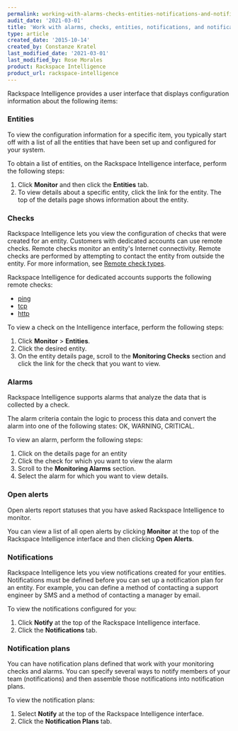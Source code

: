 ```yaml
---
permalink: working-with-alarms-checks-entities-notifications-and-notification-plans-in-rackspace/
audit_date: '2021-03-01'
title: 'Work with alarms, checks, entities, notifications, and notification plans in Rackspace Intelligence for dedicated accounts'
type: article
created_date: '2015-10-14'
created_by: Constanze Kratel
last_modified_date: '2021-03-01'
last_modified_by: Rose Morales
product: Rackspace Intelligence
product_url: rackspace-intelligence
---
```


Rackspace Intelligence provides a user interface that displays configuration
information about the following items:

### Entities

To view the configuration information for a specific item, you typically start
off with a list of all the entities that have been set up and configured for
your system.

To obtain a list of entities, on the Rackspace Intelligence interface, perform
the following steps:

1. Click **Monitor** and then click the **Entities** tab.
2. To view details about a specific entity, click the link for the entity. The
    top of the details page shows information about the  entity.

### Checks

Rackspace Intelligence lets you view the configuration of checks that were
created for an entity. Customers with dedicated accounts can use remote checks.
Remote checks monitor an entity's Internet connectivity. Remote checks are
performed by attempting to contact the entity from outside the entity. For more
information, see 
[Remote check types](https://docs.rackspace.com/docs/cloud-monitoring/v1/developer-guide/#remote-check-type-ref).

Rackspace Intelligence for dedicated accounts supports the following remote
checks:

- [ping](https://docs.rackspace.com/docs/rackspace-monitoring/v1/tech-ref-info/check-type-reference/#remote-ping)
- [tcp](https://docs.rackspace.com/docs/rackspace-monitoring/v1/tech-ref-info/check-type-reference/#remote-tcp)
- [http](https://docs.rackspace.com/docs/rackspace-monitoring/v1/tech-ref-info/check-type-reference/#remote-http)

To view a check on the Intelligence interface, perform the following steps:

1. Click **Monitor** > **Entities**.
2. Click the desired entity.
3. On the entity details page, scroll to the **Monitoring Checks** section and
    click the link for the check that you want to view.

### Alarms

Rackspace Intelligence supports alarms that analyze the data that is collected
by a check.

The alarm criteria contain the logic to process this data and convert the alarm
into one of the following states: OK, WARNING, CRITICAL.

To view an alarm, perform the following steps:

1. Click on the details page for an entity
2. Click the check for which you want
    to view the alarm
3. Scroll to the **Monitoring Alarms** section.
4. Select the alarm for which you
    want to view details.

### Open alerts

Open alerts report statuses that you have asked Rackspace Intelligence to
monitor.

You can view a list of all open alerts by clicking **Monitor** at the top of the
Rackspace Intelligence interface and then clicking **Open Alerts**.

### Notifications

Rackspace Intelligence lets you view notifications created for your entities.
Notifications must be defined before you can set up a notification plan for an
entity. For example, you can define a method of contacting a support engineer by
SMS and a method of contacting a manager by email.

To view the notifications configured for you:

1. Click **Notify** at the top of the Rackspace Intelligence interface.
2. Click the **Notifications** tab.

### Notification plans

You can have notification plans defined that work with your monitoring
checks and alarms. You can specify several ways to notify members of your team
(notifications) and then assemble those notifications into notification plans.

To view the notification plans:

1. Select **Notify** at the top of the Rackspace Intelligence interface.
2. Click the **Notification Plans** tab.
